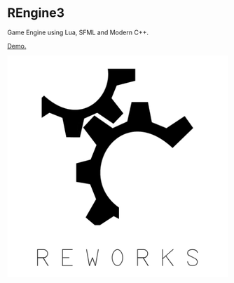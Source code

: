 # REngine3
Game Engine using Lua, SFML and Modern C++.


[Demo.](https://github.com/reworks/rework/tree/master/Sandbox/source "A demo game made with the engine.")


![REngine3](logo.png?raw=true "REngine3")